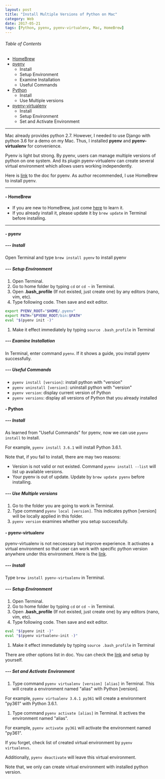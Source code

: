 ```yaml
---
layout: post
title: "Install Multiple Versions of Python on Mac"
category: Web
date: 2017-05-21
tags: [Python, pyenv, pyenv-virtualenv, Mac, HomeBrew]
---
```


###### Table of Contents
  * [HomeBrew](#homebrew)
  * [pyenv](#pyenv)
    + Install
    + Setup Environment
    + Examine Installation
    + Useful Commands
  * [Python](#python)
    + Install
    + Use Multiple versions
  * [pyenv-virtualenv](#pyenvv)
    + Install
    + Setup Environment
    + Set and Activate Environment

---

Mac already provides python 2.7. However, I needed to use Django with python 3.6 for a demo on my Mac. Thus, I installed **pyenv** and **pyenv-virtualenv** for convenience.

Pyenv is light but strong. By pyenv, users can manage multiple versions of python on one system. And its plugin pyenv-virtualenv can create several virtual environment which allows users working independently.

Here is [link](https://github.com/pyenv/pyenv#choosing-the-python-version "github adr") to the doc for pyenv. As author recommended, I use HomeBrew to install pyenv.

---

#### - HomeBrew <a id="homebrew"></a>

+ If you are new to HomeBrew, just come [here](https://brew.sh "HomeBrew Page") to learn it.
+ If you already install it, please update it by `brew update` in Terminal before installing.

---

#### - pyenv <a id="pyenv"></a>

##### --- Install

  Open Terminal and type `brew install pyenv` to install pyenv

##### --- Setup Environment

1. Open Terminal.
1. Go to home folder by typing `cd` or `cd ~` in Terminal.
1. Open **.bash_profile** (If not existed, just create one) by any editors (nano, vim, etc).
1. Type following code. Then save and exit editor.
```bash
export PYENV_ROOT="$HOME/.pyenv"
export PATH="$PYENV_ROOT/bin:$PATH"
eval "$(pyenv init -)"
```
1. Make it effect immediately by typing `source .bash_profile` in Terminal

##### --- Examine Installation

In Terminal, enter command `pyenv`. If it shows a guide, you install pyenv successfully.

##### --- Useful Commands
+ `pyenv install [version]`: install python with "version"
+ `pyenv uninstall [version]`: uninstall python with "version"
+ `pyenv version`: display current version of Python
+ `pyenv versions`: display all versions of Python that you already installed

#### - Python <a id="python"></a>
##### --- Install

As learned from "Useful Commands" for pyenv, now we can use `pyenv install` to install.

For example, `pyenv install 3.6.1` will install Python 3.6.1.

Note that, if you fail to install, there are may two reasons:
+ Version is not valid or not existed. Command `pyenv install --list` will list up available versions.
+ Your pyenv is out of update. Update by `brew update pyenv` before installing.

##### --- Use Multiple versions

1. Go to the folder you are going to work in Terminal.
2. Type command `pyenv local [version]`. This indicates python [version] will be locally applied in this folder.
3. `pyenv version` examines whether you setup successfully.

#### - pyenv-virtualenv <a id="pyenvv"></a>

pyenv-virtualenv is not neccessary but improve experience. It activates a virtual environment so that user can work with specific python version anywhere under this environment. Here is the [link](https://github.com/pyenv/pyenv-virtualenv).

##### --- Install

Type `brew install pyenv-virtualenv` in Terminal.

##### --- Setup Environment

1. Open Terminal.
1. Go to home folder by typing `cd` or `cd ~` in Terminal.
1. Open **.bash_profile** (If not existed, just create one) by any editors (nano, vim, etc).
1. Type following code. Then save and exit editor.
```bash
eval "$(pyenv init -)"
eval "$(pyenv virtualenv-init -)"
```
1. Make it effect immediately by typing `source .bash_profile` in Terminal

There are other options list in doc. You can check the [link](https://github.com/pyenv/pyenv-virtualenv) and setup by yourself.

##### --- Set and Activate Environment

1. Type command `pyenv virtualenv [version] [alias]` in Terminal. This will create a environment named "alias" with Python [version].

For example, `pyenv virtualenv 3.6.1 py361` will create a environment "py361" with Python 3.6.1.

1. Type command `pyenv activate [alias]` in Terminal. It actives the environment named "alias".

For example, `pyenv activate py361` will activate the environment named "py361".

If you forget, check list of created virtual environment by `pyenv virtualenvs`.

Additionally, `pyenv deactivate` will leave this virtual environment.

Note that, we only can create virtual environment with installed python version.
